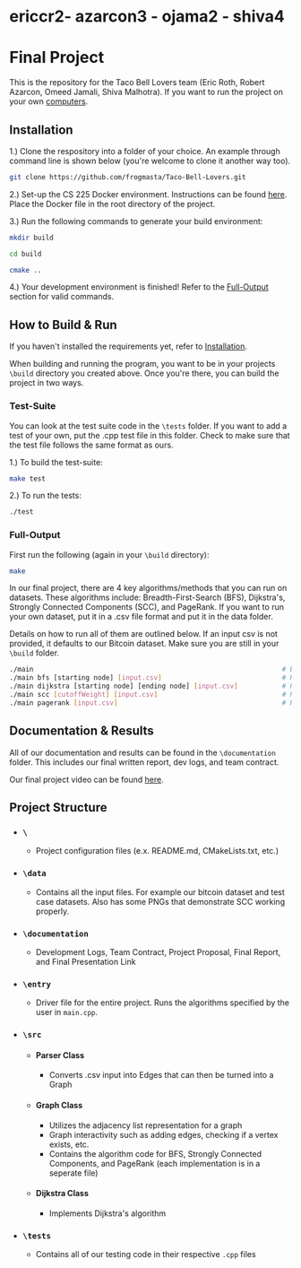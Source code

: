 # ericcr2- azarcon3 - ojama2 - shiva4
# Final Project 

This is the repository for the Taco Bell Lovers team (Eric Roth, Robert Azarcon, Omeed Jamali, Shiva Malhotra). If you want to run the project on your own [computers](https://github.com/frogmasta/Taco-Bell-Lovers#Installation).

## Installation

1.) Clone the respository into a folder of your choice. An example through command line is shown below (you're welcome to clone it another way too). 

```bash
git clone https://github.com/frogmasta/Taco-Bell-Lovers.git
```

2.) Set-up the CS 225 Docker environment. Instructions can be found [here](https://courses.engr.illinois.edu/cs225/fa2022/resources/own-machine/). Place the Docker file in the root directory of the project.

3.) Run the following commands to generate your build environment:
```bash
mkdir build
```

```bash
cd build
```

```bash
cmake ..
```

4.) Your development environment is finished! Refer to the [Full-Output](https://github.com/frogmasta/Taco-Bell-Lovers/edit/master/README.md#full-output)  section for valid commands.

## How to Build & Run

If you haven't installed the requirements yet, refer to [Installation](https://github.com/frogmasta/Taco-Bell-Lovers#Installation). 

When building and running the program, you want to be in your projects ```\build``` directory you created above. Once you're there, you can build the project in two ways.

### Test-Suite

You can look at the test suite code in the ```\tests``` folder. If you want to add a test of your own, put the .cpp test file in this folder. Check to make sure that the test file follows the same format as ours. 

1.) To build the test-suite: 
```bash
make test
```

2.) To run the tests:
```bash
./test
```

### Full-Output
First run the following (again in your ```\build``` directory):
```bash
make
```

In our final project, there are 4 key algorithms/methods that you can run on datasets. These algorithms include: Breadth-First-Search (BFS), Dijkstra's, Strongly Connected Components (SCC), and PageRank. If you want to run your own dataset, put it in a .csv file format and put it in the data folder.

Details on how to run all of them are outlined below. If an input csv is not provided, it defaults to our Bitcoin dataset. Make sure you are still in your ```\build``` folder.

```bash 
./main                                                              # Executes every algorithm in the suite
./main bfs [starting node] [input.csv]                              # Runs BFS
./main dijkstra [starting node] [ending node] [input.csv]           # Runs Dijkstra's
./main scc [cutoffWeight] [input.csv]                               # Runs Strongly Connected Components
./main pagerank [input.csv]                                         # Runs PageRank
```

## Documentation & Results

All of our documentation and results can be found in the ```\documentation``` folder. This includes our final written report, dev logs, and team contract.

Our final project video can be found [here](https://www.wevideo.com/view/2896674497).

## Project Structure

* ### ```\```
  * Project configuration files (e.x. README.md, CMakeLists.txt, etc.)
* ### ```\data```
  * Contains all the input files. For example our bitcoin dataset and test case datasets. Also has some PNGs that demonstrate SCC working properly.
* ### ```\documentation```
  * Development Logs, Team Contract, Project Proposal, Final Report, and Final Presentation Link
* ### ```\entry```
  * Driver file for the entire project. Runs the algorithms specified by the user in ```main.cpp```.
* ### ```\src```
  * #### Parser Class
    * Converts .csv input into Edges that can then be turned into a Graph
  * #### Graph Class
    * Utilizes the adjacency list representation for a graph
    * Graph interactivity such as adding edges, checking if a vertex exists, etc.
    * Contains the algorithm code for BFS, Strongly Connected Components, and PageRank (each implementation is in a seperate file)
  * #### Dijkstra Class
    * Implements Dijkstra's algorithm
* ### ```\tests```
  * Contains all of our testing code in their respective ```.cpp``` files
